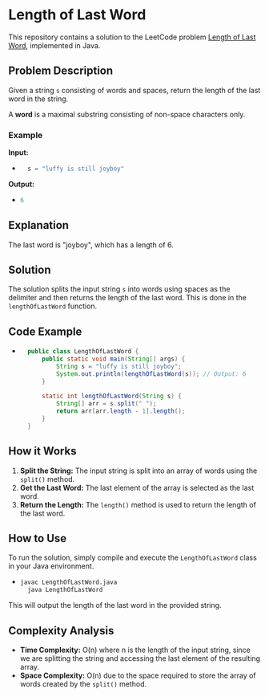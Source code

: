 # Length of Last Word

This repository contains a solution to the LeetCode problem [Length of Last Word](https://leetcode.com/problems/length-of-last-word/description/), implemented in Java.

## Problem Description

Given a string `s` consisting of words and spaces, return the length of the last word in the string.

A **word** is a maximal substring consisting of non-space characters only.

### Example

**Input:**

- ```java
    s = "luffy is still joyboy"
**Output:**
- ```java
  6

## Explanation

The last word is "joyboy", which has a length of 6.

## Solution

The solution splits the input string `s` into words using spaces as the delimiter and then returns the length of the last word. This is done in the `lengthOfLastWord` function.

## Code Example

- ```java
    public class LengthOfLastWord {
        public static void main(String[] args) {
            String s = "luffy is still joyboy";
            System.out.println(lengthOfLastWord(s)); // Output: 6
        }
    
        static int lengthOfLastWord(String s) {
            String[] arr = s.split(" ");
            return arr[arr.length - 1].length();
        }
    }

## How it Works

1. **Split the String:** The input string is split into an array of words using the `split()` method.
2. **Get the Last Word:** The last element of the array is selected as the last word.
3. **Return the Length:** The `length()` method is used to return the length of the last word.

## How to Use

To run the solution, simply compile and execute the `LengthOfLastWord` class in your Java environment.
- ```bash
  javac LengthOfLastWord.java
    java LengthOfLastWord
This will output the length of the last word in the provided string.

## Complexity Analysis

- **Time Complexity:** O(n) where n is the length of the input string, since we are splitting the string and accessing the last element of the resulting array.
- **Space Complexity:** O(n) due to the space required to store the array of words created by the `split()` method.
